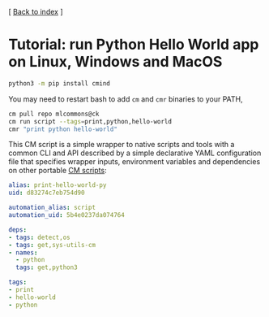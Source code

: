 ﻿[ [Back to index](../README.md) ]

# Tutorial: run Python Hello World app on Linux, Windows and MacOS

```bash
python3 -m pip install cmind
```

You may need to restart bash to add `cm` and `cmr` binaries to your PATH,

```bash
cm pull repo mlcommons@ck
cm run script --tags=print,python,hello-world
cmr "print python hello-world"
```

This CM script is a simple wrapper to native scripts and tools
with a common CLI and API described by a simple declarative YAML configuration file
that specifies wrapper inputs, environment variables and dependencies on other portable
[CM scripts](https://github.com/mlcommons/ck/tree/master/cm-mlops/script):

```yaml
alias: print-hello-world-py
uid: d83274c7eb754d90

automation_alias: script
automation_uid: 5b4e0237da074764

deps:
- tags: detect,os
- tags: get,sys-utils-cm
- names:
  - python
  tags: get,python3

tags:
- print
- hello-world
- python

```
